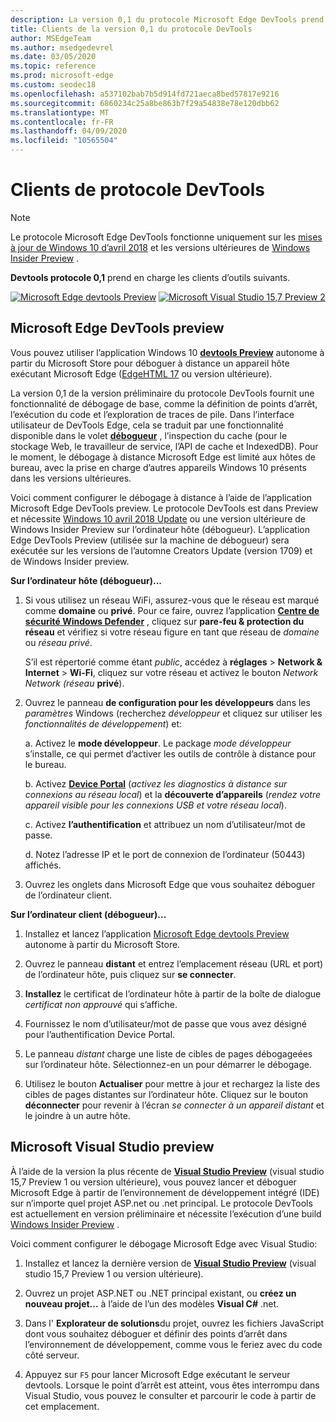 ```yaml
---
description: La version 0,1 du protocole Microsoft Edge DevTools prend en charge les clients d’outils suivants.
title: Clients de la version 0,1 du protocole DevTools
author: MSEdgeTeam
ms.author: msedgedevrel
ms.date: 03/05/2020
ms.topic: reference
ms.prod: microsoft-edge
ms.custom: seodec18
ms.openlocfilehash: a537102bab7b5d914fd721aeca8bed57817e9216
ms.sourcegitcommit: 6860234c25a8be863b7f29a54838e78e120dbb62
ms.translationtype: MT
ms.contentlocale: fr-FR
ms.lasthandoff: 04/09/2020
ms.locfileid: "10565504"
---
```

# Clients de protocole DevTools

> [!NOTE]
> Le protocole Microsoft Edge DevTools fonctionne uniquement sur les [mises à jour de Windows 10 d’avril 2018](https://blogs.windows.com/windowsexperience/2018/04/30/how-to-get-the-windows-10-april-2018-update/#5VXkQMU41CJzZPER.97) et les versions ultérieures de [Windows Insider Preview](https://insider.windows.com/en-us/getting-started/) .

**Devtools protocole 0,1** prend en charge les clients d’outils suivants.

[ ![ Microsoft Edge devtools Preview](../media/microsoft-edge-devtools.png)](#microsoft-edge-devtools-preview) [ ![ Microsoft Visual Studio 15,7 Preview 2](../media/visual-studio-2017.png)](#microsoft-visual-studio-preview)

## Microsoft Edge DevTools preview

Vous pouvez utiliser l’application Windows 10 [**devtools Preview**](https://www.microsoft.com/store/p/microsoft-edge-devtools-preview/9mzbfrmz0mnj?activetab=pivot%3aoverviewtab) autonome à partir du Microsoft Store pour déboguer à distance un appareil hôte exécutant Microsoft Edge ([EdgeHTML 17](../../dev-guide.md) ou version ultérieure).

La version 0,1 de la version préliminaire du protocole DevTools fournit une fonctionnalité de débogage de base, comme la définition de points d’arrêt, l’exécution du code et l’exploration de traces de pile. Dans l’interface utilisateur de DevTools Edge, cela se traduit par une fonctionnalité disponible dans le volet [**débogueur**](../../devtools-guide/debugger.md) , l’inspection du cache (pour le stockage Web, le travailleur de service, l’API de cache et IndexedDB). Pour le moment, le débogage à distance Microsoft Edge est limité aux hôtes de bureau, avec la prise en charge d’autres appareils Windows 10 présents dans les versions ultérieures.

Voici comment configurer le débogage à distance à l’aide de l’application Microsoft Edge DevTools preview. Le protocole DevTools est dans Preview et nécessite [Windows 10 avril 2018 Update](https://blogs.windows.com/windowsexperience/2018/04/30/how-to-get-the-windows-10-april-2018-update/#5VXkQMU41CJzZPER.97) ou une version ultérieure de Windows Insider Preview sur l’ordinateur hôte (débogueur). L’application Edge DevTools Preview (utilisée sur la machine de débogueur) sera exécutée sur les versions de l’automne Creators Update (version 1709) et de Windows Insider preview.

**Sur l’ordinateur hôte (débogueur)...**

1. Si vous utilisez un réseau WiFi, assurez-vous que le réseau est marqué comme **domaine** ou **privé**. Pour ce faire, ouvrez l’application [**Centre de sécurité Windows Defender**](/windows/security/threat-protection/windows-defender-security-center/windows-defender-security-center) , cliquez sur **pare-feu & protection du réseau** et vérifiez si votre réseau figure en tant que réseau de *domaine* ou *réseau privé*. 

    S’il est répertorié comme étant *public*, accédez à **réglages**  >  **Network & Internet**  >  **Wi-Fi**, cliquez sur votre réseau et activez le bouton *Network Network (réseau* **privé**).

2. Ouvrez le panneau **de configuration pour les développeurs** dans les *paramètres* Windows (recherchez *développeur* et cliquez sur utiliser les *fonctionnalités de développement*) et: 

    a. Activez le **mode développeur**. Le package *mode développeur* s’installe, ce qui permet d’activer les outils de contrôle à distance pour le bureau.

    b. Activez [**Device Portal**](/windows/uwp/debug-test-perf/device-portal) (*activez les diagnostics à distance sur connexions au réseau local*) et la **découverte d’appareils** (*rendez votre appareil visible pour les connexions USB et votre réseau local*).

    c. Activez **l’authentification** et attribuez un nom d’utilisateur/mot de passe.

    d. Notez l’adresse IP et le port de connexion de l’ordinateur (50443) affichés.

3. Ouvrez les onglets dans Microsoft Edge que vous souhaitez déboguer de l’ordinateur client.

**Sur l’ordinateur client (débogueur)...**

1.  Installez et lancez l’application [Microsoft Edge devtools Preview](https://www.microsoft.com/store/p/microsoft-edge-devtools-preview/9mzbfrmz0mnj?activetab=pivot%3aoverviewtab) autonome à partir du Microsoft Store.

2. Ouvrez le panneau **distant** et entrez l’emplacement réseau (URL et port) de l’ordinateur hôte, puis cliquez sur **se connecter**.

3. **Installez** le certificat de l’ordinateur hôte à partir de la boîte de dialogue *certificat non approuvé* qui s’affiche.

4. Fournissez le nom d’utilisateur/mot de passe que vous avez désigné pour l’authentification Device Portal.

5. Le panneau *distant* charge une liste de cibles de pages débogageées sur l’ordinateur hôte. Sélectionnez-en un pour démarrer le débogage.

6. Utilisez le bouton **Actualiser** pour mettre à jour et rechargez la liste des cibles de pages distantes sur l’ordinateur hôte. Cliquez sur le bouton **déconnecter** pour revenir à l’écran *se connecter à un appareil distant* et le joindre à un autre hôte.

## Microsoft Visual Studio preview

À l’aide de la version la plus récente de [**Visual Studio Preview**](https://www.visualstudio.com/vs/preview/) (visual studio 15,7 Preview 1 ou version ultérieure), vous pouvez lancer et déboguer Microsoft Edge à partir de l’environnement de développement intégré (IDE) sur n’importe quel projet ASP.net ou .net principal. Le protocole DevTools est actuellement en version préliminaire et nécessite l’exécution d’une build [Windows Insider Preview](https://insider.windows.com/en-us/getting-started/) .

Voici comment configurer le débogage Microsoft Edge avec Visual Studio:

1.  Installez et lancez la dernière version de [**Visual Studio Preview**](https://www.visualstudio.com/vs/preview/) (visual studio 15,7 Preview 1 ou version ultérieure).

2. Ouvrez un projet ASP.NET ou .NET principal existant, ou **créez un nouveau projet...** à l’aide de l’un des modèles **Visual C#** .net.

3. Dans l' **Explorateur de solutions**du projet, ouvrez les fichiers JavaScript dont vous souhaitez déboguer et définir des points d’arrêt dans l’environnement de développement, comme vous le feriez avec du code côté serveur.

4. Appuyez sur `F5` pour lancer Microsoft Edge exécutant le serveur devtools. Lorsque le point d’arrêt est atteint, vous êtes interrompu dans Visual Studio, vous pouvez le consulter et parcourir le code à partir de cet emplacement.
